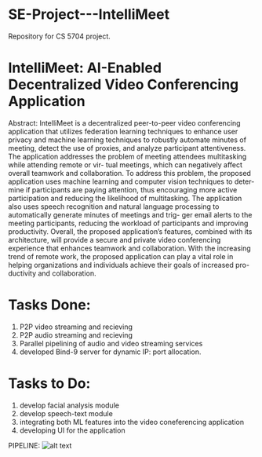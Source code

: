 # SE-Project---IntelliMeet
Repository for CS 5704 project.

# IntelliMeet: AI-Enabled Decentralized Video Conferencing Application

Abstract: IntelliMeet is a decentralized peer-to-peer video conferencing application that utilizes federation learning techniques to enhance user privacy and machine learning techniques to robustly automate minutes of meeting, detect the use of proxies, and analyze participant attentiveness. The application addresses the problem of meeting attendees multitasking while attending remote or vir- tual meetings, which can negatively affect overall teamwork and collaboration. To address this problem, the proposed application uses machine learning and computer vision techniques to deter- mine if participants are paying attention, thus encouraging more active participation and reducing the likelihood of multitasking. The application also uses speech recognition and natural language processing to automatically generate minutes of meetings and trig- ger email alerts to the meeting participants, reducing the workload of participants and improving productivity. Overall, the proposed application’s features, combined with its architecture, will provide a secure and private video conferencing experience that enhances teamwork and collaboration. With the increasing trend of remote work, the proposed application can play a vital role in helping organizations and individuals achieve their goals of increased pro- ductivity and collaboration.

# Tasks Done:
1) P2P video streaming and recieving
2) P2P audio streaming and recieving
3) Parallel pipelining of audio and video streaming services
4) developed Bind-9 server for dynamic IP: port allocation.

# Tasks to Do:
1) develop facial analysis module
2) develop speech-text module
3) integrating both ML features into the video coneferencing application
4) developing UI for the application

PIPELINE:
![alt text](https://github.com/niknarra/SE-Project---IntelliMeet/blob/main/use-case-3.png)
